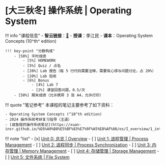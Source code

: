 # [大三秋冬] 操作系统 | Operating System

!!! info "课程信息"
	- **智云链接**：[🔗](https://classroom.zju.edu.cn/coursedetail?course_id=54447&tenant_code=112)
	- **授课**：季江民
	- **课本**：Operating System Concepts (10^th^ edition)

    !!! key-point "分数构成"
        - [50%] 平时成绩
            - [5%] HOMEWORK
            - [5%] Quiz / 点名
            - [20%] Lab 报告（每 5 行代码需要注释，需要有心得与问题讨论，占 20%）
            - [20%] Lab 验收
            - [6%] Bonus
                - [4%] Lab 7
                - [2%] 课堂回答问题，0.5/次
        - [50%] 期末成绩（允许携带 3 张 A4，允许打印）

!!! quote "笔记参考"
    本课程的笔记主要参考了如下资料：

    - Operating System Concepts (^10^th edition)
    - 2024 操作系统考研复习指导（王道）
    - [咸鱼暄的操作系统笔记](https://xuan-insr.github.io/%E6%A0%B8%E5%BF%83%E7%9F%A5%E8%AF%86/os/I_overview/1_intro/)

!!! note "list"
    - [x] [Unit 0: 总览 | Overview](Unit0.md)
    - [ ] [Unit 1: 进程管理 | Process Management](Unit1.md)
    - [ ] [Unit 2: 进程同步 | Process Synchronization](Unit2.md)
    - [ ] [Unit 3: 内存管理 | Memory Management](Unit3.md)
    - [ ] [Unit 4: 存储管理 | Storage Management](Unit4.md)
    - [ ] [Unit 5: 文件系统 | File System](Unit5.md)
